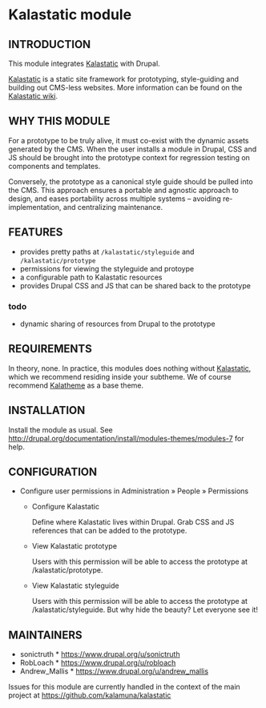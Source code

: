 Kalastatic module
=====================


INTRODUCTION
------------

This module integrates [Kalastatic](https://github.com/kalamuna/kalastatic) 
with Drupal.

[Kalastatic](https://github.com/kalamuna/kalastatic) is a static site framework 
for prototyping, style-guiding and building out CMS-less websites. 
More information can be found on the 
[Kalastatic wiki](https://github.com/kalamuna/kalastatic/wiki).


WHY THIS MODULE
----------------

For a prototype to be truly alive, it must co-exist with the dynamic assets 
generated by the CMS. When the user installs a module in Drupal, CSS and JS 
should be brought into the prototype context for regression testing on 
components and templates.

Conversely, the prototype as a canonical style guide should be pulled into the 
CMS. This approach ensures a portable and agnostic approach to design, and eases 
portability across multiple systems – avoiding re-implementation, and 
centralizing maintenance.


FEATURES
--------

 * provides pretty paths at ``/kalastatic/styleguide`` and 
 ``/kalastatic/prototype``
 * permissions for viewing the styleguide and protoype
 * a configurable path to Kalastatic resources
 * provides Drupal CSS and JS that can be shared back to the prototype


### todo

 * dynamic sharing of resources from Drupal to the prototype


REQUIREMENTS
------------

In theory, none.
In practice, this modules does nothing without 
[Kalastatic](https://github.com/kalamuna/kalastatic), 
which we recommend residing inside your subtheme. We of course recommend 
[Kalatheme](https://www.drupal.org/project/kalatheme) as a base theme.


INSTALLATION
------------

Install the module as usual. 
See http://drupal.org/documentation/install/modules-themes/modules-7 for help.


CONFIGURATION
-------------

 * Configure user permissions in Administration » People » Permissions
   - Configure Kalastatic

     Define where Kalastatic lives within Drupal.
     Grab CSS and JS references that can be added to the prototype.


   - View Kalastatic prototype

     Users with this permission will be able to access the prototype at
     /kalastatic/prototype.

   - View Kalastatic styleguide

     Users with this permission will be able to access the prototype at
     /kalastatic/styleguide. But why hide the beauty? Let everyone see it!


MAINTAINERS
------------

 * sonictruth  * https://www.drupal.org/u/sonictruth
 * RobLoach  * https://www.drupal.org/u/robloach
 * Andrew_Mallis  * https://www.drupal.org/u/andrew_mallis

Issues for this module are currently handled in the context of the main project 
at https://github.com/kalamuna/kalastatic
